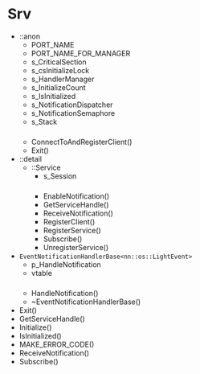 # Srv

- ::anon
  - PORT_NAME
  - PORT_NAME_FOR_MANAGER
  - s_CriticalSection
  - s_csInitializeLock
  - s_HandlerManager
  - s_InitializeCount
  - s_IsInitialized
  - s_NotificationDispatcher
  - s_NotificationSemaphore
  - s_Stack
  ###
  - ConnectToAndRegisterClient()
  - Exit()
- ::detail
  - ::Service
    - s_Session
    ###
    - EnableNotification()
    - GetServiceHandle()
    - ReceiveNotification()
    - RegisterClient()
    - RegisterService()
    - Subscribe()
    - UnregisterService()
- `EventNotificationHandlerBase<nn::os::LightEvent>`
  - p_HandleNotification
  - vtable
  ###
  - HandleNotification()
  - ~EventNotificationHandlerBase()
- Exit()
- GetServiceHandle()
- Initialize()
- IsInitialized()
- MAKE_ERROR_CODE()
- ReceiveNotification()
- Subscribe()
